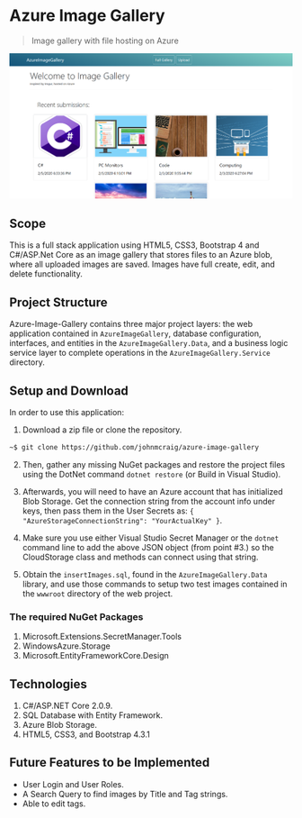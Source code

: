 # Azure Image Gallery

> Image gallery with file hosting on Azure

![Screenshot](resources/ImageGallery.png)

## Scope

This is a full stack application using HTML5, CSS3, Bootstrap 4 and C#/ASP.Net Core as an image gallery that stores files to an Azure blob, where all uploaded images are saved. Images have full create, edit, and delete functionality.

## Project Structure

Azure-Image-Gallery contains three major project layers: the web application contained in `AzureImageGallery`, database configuration, interfaces, and entities in the `AzureImageGallery.Data`, and a business logic service layer to complete operations in the `AzureImageGallery.Service` directory.  

## Setup and Download

In order to use this application:

1. Download a zip file or clone the repository.

```bash
~$ git clone https://github.com/johnmcraig/azure-image-gallery
```

2. Then, gather any missing NuGet packages and restore the project files using the DotNet command `dotnet restore` (or Build in Visual Studio).

3. Afterwards, you will need to have an Azure account that has initialized Blob Storage. Get the connection string from the account info under keys, then pass them in the User Secrets as:
`{ "AzureStorageConnectionString": "YourActualKey" }`.

4. Make sure you use either Visual Studio Secret Manager or the `dotnet` command line to add the above JSON object (from point #3.) so the CloudStorage class and methods can connect using that string.

5. Obtain the `insertImages.sql`, found in the `AzureImageGallery.Data` library, and use those commands to setup two test images contained in the `wwwroot` directory of the web project.

### The required NuGet Packages

1. Microsoft.Extensions.SecretManager.Tools
2. WindowsAzure.Storage
3. Microsoft.EntityFrameworkCore.Design

## Technologies

1. C#/ASP.NET Core 2.0.9.
2. SQL Database with Entity Framework.
3. Azure Blob Storage.
4. HTML5, CSS3, and Bootstrap 4.3.1

## Future Features to be Implemented

- User Login and User Roles.
- A Search Query to find images by Title and Tag strings.
- Able to edit tags.
